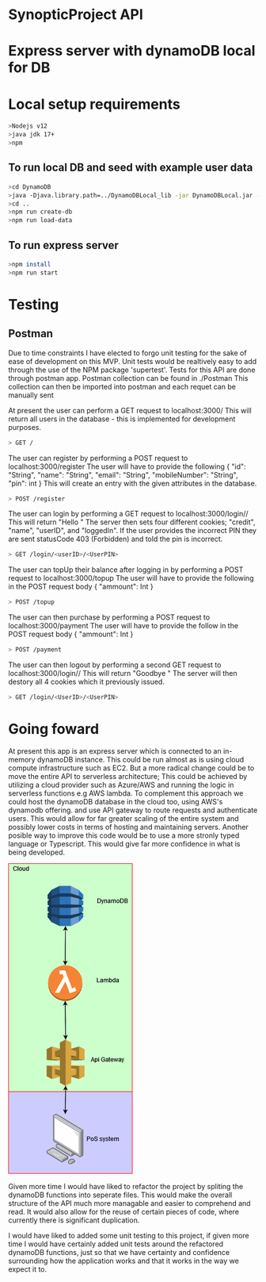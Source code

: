 # SynopticProject API


# Express server with dynamoDB local for DB 

# Local setup requirements
```bash
>Nodejs v12
>java jdk 17+
>npm
```

## To run local DB and seed with example user data  
```bash
>cd DynamoDB
>java -Djava.library.path=../DynamoDBLocal_lib -jar DynamoDBLocal.jar -sharedDb
>cd ..
>npm run create-db
>npm run load-data
```

## To run express server
```bash
>npm install
>npm run start
```
# Testing

## Postman

Due to time constraints I have elected to forgo unit testing for the sake of ease of development on this MVP.
Unit tests would be realtively easy to add through the use of the NPM package 'supertest'. 
Tests for this API are done through postman app. 
Postman collection can be found in ./Postman
This collection can then be imported into postman and each requet can be manually sent


At present the user can perform a GET request to localhost:3000/ 
    This will return all users in the database - this is implemented for development purposes.
```bash
> GET /
```
The user can register by performing a POST request to localhost:3000/register
    The user will have to provide the following
 {
    "id": "String",
    "name": "String",
    "email": "String",
    "mobileNumber": "String",
    "pin": int
}
    This will create an entry with the given attributes in the database.
```bash
> POST /register 
```
The user can login by performing a GET request to localhost:3000/login/<UserID>/<UserPIN>
    This will return "Hello <name>"
    The server then sets four different cookies; "credit", "name", "userID", and "loggedIn".
    If the user provides the incorrect PIN they are sent statusCode 403 (Forbidden) and told the pin is incorrect. 
```bash
> GET /login/<userID>/<UserPIN>
```
The user can topUp their balance after logging in by performing a POST request to localhost:3000/topup
    The user will have to provide the following in the POST request body 
    {
        "ammount": Int
    }
```bash
> POST /topup
```
The user can then purchase by performing a POST request to localhost:3000/payment
    The user will have to provide the follow in the POST request body
    {
        "ammount": Int
    }
```bash
> POST /payment
```
The user can then logout by performing a second GET request to localhost:3000/login/<UserID>/<UserPIN>
    This will return "Goodbye <name>"
    The server will then destory all 4 cookies which it previously issued.
```bash
> GET /login/<UserID>/<UserPIN>
```

# Going foward 

 At present this app is an express server which is connected to an in-memory dynamoDB instance. 
 This could be run almost as is using cloud compute infrastructure such as EC2.
 But a more radical change could be to move the entire API to serverless architecture;
 This could be achieved by utilizing a cloud provider such as Azure/AWS and running the logic in serverless functions e.g AWS lambda.
 To complement this approach we could host the dynamoDB database in the cloud too, using AWS's dynamodb offering.
 and use API gateway to route requests and authenticate users. 
 This would allow for far greater scaling of the entire system and possibly lower costs in terms of hosting and maintaining servers.
 Another posible way to improve this code would be to use a more stronly typed language or Typescript. This would give far more confidence in what is being developed. 

![Proposed cloud architecture](./serverlessArchitecture.png)

Given more time I would have liked to refactor the project by spliting the dynamoDB functions into seperate files. This would make the overall structure of the API much more managable and easier to comprehend and read. 
It would also allow for the reuse of certain pieces of code, where currently there is significant duplication.

I would have liked to added some unit testing to this project, if given more time I would have certainly added unit tests around the refactored dynamoDB functions, just so that we have certainty and confidence surrounding how the application works and that it works in the way we expect it to.  

